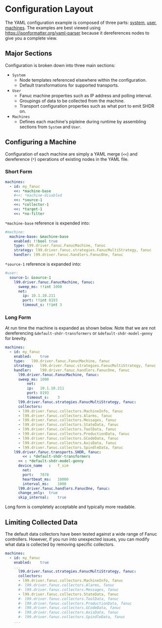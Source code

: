 <!-- ---
title: Configuration Layout
description: 
published: true
date: 2022-09-23T18:15:27.084Z
tags: 
editor: markdown
dateCreated: 2022-09-23T18:09:06.220Z
--- -->

# Configuration Layout

The YAML configuration example is composed of three parts: [system](https://raw.githubusercontent.com/Ladder99/fanuc-driver/main/examples/fanuc-driver/config-example.system.yml), [user](https://raw.githubusercontent.com/Ladder99/fanuc-driver/main/examples/fanuc-driver/config-example.user.yml), [machines](https://raw.githubusercontent.com/Ladder99/fanuc-driver/main/examples/fanuc-driver/config-example.machines.yml). The examples are best viewed using https://jsonformatter.org/yaml-parser because it dereferences nodes to give you a complete view.

## Major Sections

Configuration is broken down into three main sections:

- `System`
  - Node templates referenced elsewhere within the configuration.
  - Default transformations for supported transports.
- `User`
  - Fanuc machine properties such as IP address and polling interval.
  - Groupings of data to be collected from the machine.
  - Transport configuration properties such as what port to emit SHDR on.
- `Machines`
  - Defines each machine's pipleine during runtime by assembling sections from `System` and `User`.
  
## Configuring a Machine

Configuration of each machine are simply a YAML merge (`<<`) and dereference (`*`) operations of existing nodes in the YAML file.

### Short Form

```yaml
machines:
  - id: my_fanuc
    <<: *machine-base
    #<<: *machine-disabled
    <<: *source-1
    <<: *collector-1
    <<: *target-1
    <<: *no-filter
```

`*machine-base` reference is expended into:

```yaml
#machine:
  machine-base: &machine-base
    enabled: !!bool true
    type: l99.driver.fanuc.FanucMachine, fanuc
    strategy: l99.driver.fanuc.strategies.FanucMultiStrategy, fanuc
    handler: l99.driver.fanuc.handlers.FanucOne, fanuc
```

`*source-1` reference is expanded into:

```yaml
#user:
  source-1: &source-1
    l99.driver.fanuc.FanucMachine, fanuc:
      sweep_ms: !!int 1000
      net:
        ip: 10.1.10.211
        port: !!int 8193
        timeout_s: !!int 3
```

### Long Form

At run time the machine is expanded as shown below.  Note that we are not dereferencing `&default-shdr-transformers` or `&default-shdr-model-genny` for brevity. 

```yaml
machines:
  - id:	my_fanuc
    enabled:	true
    type:	l99.driver.fanuc.FanucMachine, fanuc
    strategy:	l99.driver.fanuc.strategies.FanucMultiStrategy, fanuc
    handler:	l99.driver.fanuc.handlers.FanucOne, fanuc
	  l99.driver.fanuc.FanucMachine, fanuc:
      sweep_ms:	1000
	      net:
          ip:	10.1.10.211
          port:	8193
          timeout_s:	3
	  l99.driver.fanuc.strategies.FanucMultiStrategy, fanuc:
      collectors:
      - l99.driver.fanuc.collectors.MachineInfo, fanuc
      - l99.driver.fanuc.collectors.Alarms, fanuc
      - l99.driver.fanuc.collectors.Messages, fanuc
      - l99.driver.fanuc.collectors.StateData, fanuc
      - l99.driver.fanuc.collectors.ToolData, fanuc
      - l99.driver.fanuc.collectors.ProductionData, fanuc
      - l99.driver.fanuc.collectors.GCodeData, fanuc
      - l99.driver.fanuc.collectors.AxisData, fanuc
      - l99.driver.fanuc.collectors.SpindleData, fanuc
    l99.driver.fanuc.transports.SHDR, fanuc:
	    << : *default-shdr-transformers
      << : *default-shdr-model-genny
      device_name	:	f_sim
	    net:
        port:	7878
        heartbeat_ms:	10000
        interval_ms:	1000
	  l99.driver.fanuc.handlers.FanucOne, fanuc:
      change_only:	true
      skip_internal:	true
```

Long form is completely acceptable and typically more readable.

## Limiting Collected Data

The default data collectors have been tested against a wide range of Fanuc controllers.  However, if you run into unexpected issues, you can modify what data is collected by removing specific collectors.

```yaml
machines:
  - id:	my_fanuc
    enabled:	true
    ...
	  l99.driver.fanuc.strategies.FanucMultiStrategy, fanuc:
      collectors:
      - l99.driver.fanuc.collectors.MachineInfo, fanuc
      #- l99.driver.fanuc.collectors.Alarms, fanuc
      #- l99.driver.fanuc.collectors.Messages, fanuc
      - l99.driver.fanuc.collectors.StateData, fanuc
      #- l99.driver.fanuc.collectors.ToolData, fanuc
      #- l99.driver.fanuc.collectors.ProductionData, fanuc
      #- l99.driver.fanuc.collectors.GCodeData, fanuc
      #- l99.driver.fanuc.collectors.AxisData, fanuc
      #- l99.driver.fanuc.collectors.SpindleData, fanuc
    ...
```
